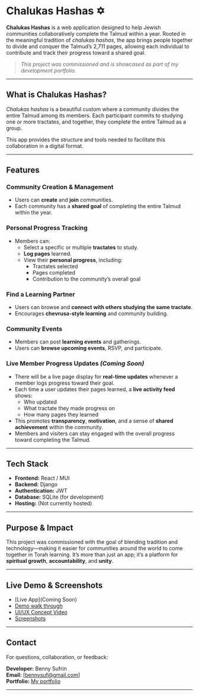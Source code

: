 # Chalukas Hashas ✡️

**Chalukas Hashas** is a web application designed to help Jewish communities collaboratively complete the Talmud within a year. Rooted in the meaningful tradition of *chalukas hashas*, the app brings people together to divide and conquer the Talmud’s 2,711 pages, allowing each individual to contribute and track their progress toward a shared goal.

> _This project was commissioned and is showcased as part of my development portfolio._

---

## What is Chalukas Hashas?

*Chalukas hashas* is a beautiful custom where a community divides the entire Talmud among its members. Each participant commits to studying one or more tractates, and together, they complete the entire Talmud as a group.

This app provides the structure and tools needed to facilitate this collaboration in a digital format.

---

## Features

### Community Creation & Management
- Users can **create** and **join** communities.
- Each community has a **shared goal** of completing the entire Talmud within the year.

### Personal Progress Tracking
- Members can:
  - Select a specific or multiple **tractates** to study.
  - **Log pages** learned.
  - View their **personal progress**, including:
    - Tractates selected
    - Pages completed
    - Contribution to the community’s overall goal

### Find a Learning Partner
- Users can browse and **connect with others studying the same tractate**.
- Encourages **chevrusa-style learning** and community building.

### Community Events
- Members can post **learning events** and gatherings.
- Users can **browse upcoming events**, RSVP, and participate.

###  Live Member Progress Updates _(Coming Soon)_

- There will be a live page display for **real-time updates** whenever a member logs progress toward their goal.
- Each time a user updates their pages learned, a **live activity feed** shows:
  - Who updated
  - What tractate they made progress on
  - How many pages they learned
- This promotes **transparency**, **motivation**, and a sense of **shared achievement** within the community.
- Members and visiters can stay engaged with the overall progress toward completing the Talmud.


---

## Tech Stack

- **Frontend:** React / MUI
- **Backend:** Django
- **Authentication:** JWT
- **Database:** SQLite (for development)
- **Hosting:** (Not currently hosted)

---

## Purpose & Impact

This project was commissioned with the goal of blending tradition and technology—making it easier for communities around the world to come together in Torah learning. It’s more than just an app; it’s a platform for **spiritual growth**, **accountability**, and **unity**.

---

## Live Demo & Screenshots

- [Live App](Coming Soon)
- [Demo walk through]()
- [UI/UX Concept Video]()
- [Screenshots]()

---

## Contact

For questions, collaboration, or feedback:

**Developer:** Benny Sufrin  
**Email:** [bennysuf@gmail.com]  
**Portfolio:** [My portfolio](https://my-portfolio-b4e37.web.app/)

---

